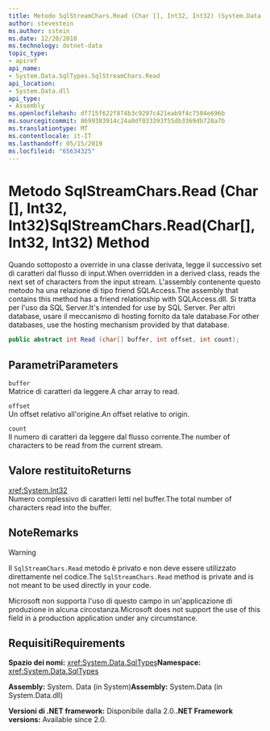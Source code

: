 ```yaml
---
title: Metodo SqlStreamChars.Read (Char [], Int32, Int32) (System.Data.SqlTypes)
author: stevestein
ms.author: sstein
ms.date: 12/20/2018
ms.technology: dotnet-data
topic_type:
- apiref
api_name:
- System.Data.SqlTypes.SqlStreamChars.Read
api_location:
- System.Data.dll
api_type:
- Assembly
ms.openlocfilehash: df715f622f874b3c9297c421eab9f4c7504e696b
ms.sourcegitcommit: 8699383914c24a0df033393f55db3369db728a7b
ms.translationtype: MT
ms.contentlocale: it-IT
ms.lasthandoff: 05/15/2019
ms.locfileid: "65634325"
---
```

# <a name="sqlstreamcharsreadchar-int32-int32-method"></a><span data-ttu-id="28f5a-102">Metodo SqlStreamChars.Read (Char [], Int32, Int32)</span><span class="sxs-lookup"><span data-stu-id="28f5a-102">SqlStreamChars.Read(Char[], Int32, Int32) Method</span></span>

<span data-ttu-id="28f5a-103">Quando sottoposto a override in una classe derivata, legge il successivo set di caratteri dal flusso di input.</span><span class="sxs-lookup"><span data-stu-id="28f5a-103">When overridden in a derived class, reads the next set of characters from the input stream.</span></span> <span data-ttu-id="28f5a-104">L'assembly contenente questo metodo ha una relazione di tipo friend SQLAccess.</span><span class="sxs-lookup"><span data-stu-id="28f5a-104">The assembly that contains this method has a friend relationship with SQLAccess.dll.</span></span> <span data-ttu-id="28f5a-105">Si tratta per l'uso da SQL Server.</span><span class="sxs-lookup"><span data-stu-id="28f5a-105">It's intended for use by SQL Server.</span></span> <span data-ttu-id="28f5a-106">Per altri database, usare il meccanismo di hosting fornito da tale database.</span><span class="sxs-lookup"><span data-stu-id="28f5a-106">For other databases, use the hosting mechanism provided by that database.</span></span>

```csharp
public abstract int Read (char[] buffer, int offset, int count);
```

## <a name="parameters"></a><span data-ttu-id="28f5a-107">Parametri</span><span class="sxs-lookup"><span data-stu-id="28f5a-107">Parameters</span></span>

`buffer`\
<span data-ttu-id="28f5a-108">Matrice di caratteri da leggere.</span><span class="sxs-lookup"><span data-stu-id="28f5a-108">A char array to read.</span></span>

`offset`\
<span data-ttu-id="28f5a-109">Un offset relativo all'origine.</span><span class="sxs-lookup"><span data-stu-id="28f5a-109">An offset relative to origin.</span></span>

`count`\
<span data-ttu-id="28f5a-110">Il numero di caratteri da leggere dal flusso corrente.</span><span class="sxs-lookup"><span data-stu-id="28f5a-110">The number of characters to be read from the current stream.</span></span>

## <a name="returns"></a><span data-ttu-id="28f5a-111">Valore restituito</span><span class="sxs-lookup"><span data-stu-id="28f5a-111">Returns</span></span>

<xref:System.Int32>\
<span data-ttu-id="28f5a-112">Numero complessivo di caratteri letti nel buffer.</span><span class="sxs-lookup"><span data-stu-id="28f5a-112">The total number of characters read into the buffer.</span></span>

## <a name="remarks"></a><span data-ttu-id="28f5a-113">Note</span><span class="sxs-lookup"><span data-stu-id="28f5a-113">Remarks</span></span>

> [!WARNING]
> <span data-ttu-id="28f5a-114">Il `SqlStreamChars.Read` metodo è privato e non deve essere utilizzato direttamente nel codice.</span><span class="sxs-lookup"><span data-stu-id="28f5a-114">The `SqlStreamChars.Read` method is private and is not meant to be used directly in your code.</span></span>
>
> <span data-ttu-id="28f5a-115">Microsoft non supporta l'uso di questo campo in un'applicazione di produzione in alcuna circostanza.</span><span class="sxs-lookup"><span data-stu-id="28f5a-115">Microsoft does not support the use of this field in a production application under any circumstance.</span></span>

## <a name="requirements"></a><span data-ttu-id="28f5a-116">Requisiti</span><span class="sxs-lookup"><span data-stu-id="28f5a-116">Requirements</span></span>

<span data-ttu-id="28f5a-117">**Spazio dei nomi:** <xref:System.Data.SqlTypes></span><span class="sxs-lookup"><span data-stu-id="28f5a-117">**Namespace:** <xref:System.Data.SqlTypes></span></span>

<span data-ttu-id="28f5a-118">**Assembly:** System. Data (in System)</span><span class="sxs-lookup"><span data-stu-id="28f5a-118">**Assembly:** System.Data (in System.Data.dll)</span></span>

<span data-ttu-id="28f5a-119">**Versioni di .NET framework:** Disponibile dalla 2.0.</span><span class="sxs-lookup"><span data-stu-id="28f5a-119">**.NET Framework versions:** Available since 2.0.</span></span>
